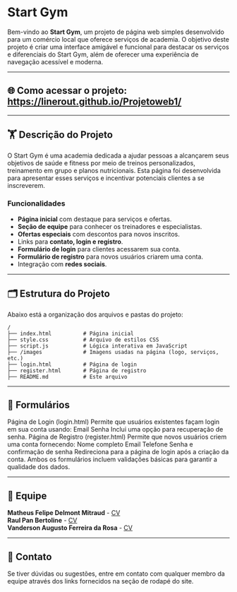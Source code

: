 # Start Gym

Bem-vindo ao **Start Gym**, um projeto de página web simples desenvolvido para um comércio local que oferece serviços de academia. O objetivo deste projeto é criar uma interface amigável e funcional para destacar os serviços e diferenciais do Start Gym, além de oferecer uma experiência de navegação acessível e moderna.

---

## 🌐 Como acessar o projeto: https://linerout.github.io/Projetoweb1/

---

## 🏋️ Descrição do Projeto

O Start Gym é uma academia dedicada a ajudar pessoas a alcançarem seus objetivos de saúde e fitness por meio de treinos personalizados, treinamento em grupo e planos nutricionais. Esta página foi desenvolvida para apresentar esses serviços e incentivar potenciais clientes a se inscreverem.

### Funcionalidades
- **Página inicial** com destaque para serviços e ofertas.
- **Seção de equipe** para conhecer os treinadores e especialistas.
- **Ofertas especiais** com descontos para novos inscritos.
- Links para **contato, login e registro**.
- **Formulário de login** para clientes acessarem sua conta.
- **Formulário de registro** para novos usuários criarem uma conta.
- Integração com **redes sociais**.

---

## 🗂️ Estrutura do Projeto

Abaixo está a organização dos arquivos e pastas do projeto:

```plaintext
/
├── index.html          # Página inicial
├── style.css           # Arquivo de estilos CSS
├── script.js           # Lógica interativa em JavaScript
├── /images             # Imagens usadas na página (logo, serviços, etc.)
├── login.html          # Página de login
├── register.html       # Página de registro
├── README.md           # Este arquivo
```

---

## 📝 Formulários
Página de Login (login.html)
Permite que usuários existentes façam login em sua conta usando:
Email
Senha
Inclui uma opção para recuperação de senha.
Página de Registro (register.html)
Permite que novos usuários criem uma conta fornecendo:
Nome completo
Email
Telefone
Senha e confirmação de senha
Redireciona para a página de login após a criação da conta.
Ambos os formulários incluem validações básicas para garantir a qualidade dos dados.

---

## 👥 Equipe
**Matheus Felipe Delmont Mitraud** - [CV](https://mitraud.github.io/CV-MatheusMitraud/)  
**Raul Pan Bertoline** - [CV](https://linerout.github.io/-raulpanbertoline-.github.io/)  
**Vanderson Augusto Ferreira da Rosa** - [CV]()  

---

## 📧 Contato
Se tiver dúvidas ou sugestões, entre em contato com qualquer membro da equipe através dos links fornecidos na seção de rodapé do site.
